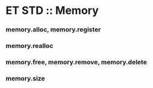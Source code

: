 # ET STD :: Memory

### memory.alloc, memory.register

### memory.realloc

### memory.free, memory.remove, memory.delete

### memory.size

